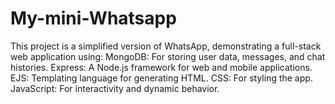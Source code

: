 # My-mini-Whatsapp
This project is a simplified version of WhatsApp, demonstrating a full-stack web application using:  MongoDB: For storing user data, messages, and chat histories. Express: A Node.js framework for web and mobile applications. EJS: Templating language for generating HTML. CSS: For styling the app. JavaScript: For interactivity and dynamic behavior.
